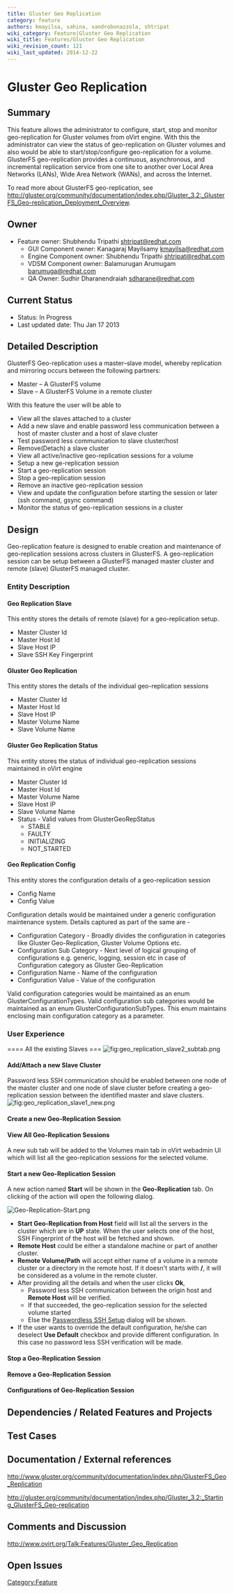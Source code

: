 ```yaml
---
title: Gluster Geo Replication
category: feature
authors: kmayilsa, sahina, sandrobonazzola, shtripat
wiki_category: Feature|Gluster Geo Replication
wiki_title: Features/Gluster Geo Replication
wiki_revision_count: 121
wiki_last_updated: 2014-12-22
---
```


# Gluster Geo Replication

## Summary

This feature allows the administrator to configure, start, stop and monitor geo-replication for Gluster volumes from oVirt engine. With this the administrator can view the status of geo-replication on Gluster volumes and also would be able to start/stop/configure geo-replication for a volume. GlusterFS geo-replication provides a continuous, asynchronous, and incremental replication service from one site to another over Local Area Networks (LANs), Wide Area Network (WANs), and across the Internet.

To read more about GlusterFS geo-replication, see <http://gluster.org/community/documentation/index.php/Gluster_3.2:_GlusterFS_Geo-replication_Deployment_Overview>.

## Owner

*   Feature owner: Shubhendu Tripathi <shtripat@redhat.com>
    -   GUI Component owner: Kanagaraj Mayilsamy <kmayilsa@redhat.com>
    -   Engine Component owner: Shubhendu Tripathi <shtripat@redhat.com>
    -   VDSM Component owner: Balamurugan Arumugam <barumuga@redhat.com>
    -   QA Owner: Sudhir Dharanendraiah <sdharane@redhat.com>

## Current Status

*   Status: In Progress
*   Last updated date: Thu Jan 17 2013

## Detailed Description

GlusterFS Geo-replication uses a master–slave model, whereby replication and mirroring occurs between the following partners:

*   Master – A GlusterFS volume
*   Slave – A GlusterFS Volume in a remote cluster

With this feature the user will be able to

*   View all the slaves attached to a cluster
*   Add a new slave and enable password less communication between a host of master cluster and a host of slave cluster
*   Test password less communication to slave cluster/host
*   Remove(Detach) a slave cluster
*   View all active/inactive geo-replication sessions for a volume
*   Setup a new ge-replication session
*   Start a geo-replication session
*   Stop a geo-replication session
*   Remove an inactive geo-replication session
*   View and update the configuration before starting the session or later (ssh command, gsync command)
*   Monitor the status of geo-replication sessions in a cluster

## Design

Geo-replication feature is designed to enable creation and maintenance of geo-replication sessions across clusters in GlusterFS. A geo-replication session can be setup between a GlusterFS managed master cluster and remote (slave) GlusterFS managed cluster.

### Entity Description

#### Geo Replication Slave

This entity stores the details of remote (slave) for a geo-replication setup.

*   Master Cluster Id
*   Master Host Id
*   Slave Host IP
*   Slave SSH Key Fingerprint

#### Gluster Geo Replication

This entity stores the details of the individual geo-replication sessions

*   Master Cluster Id
*   Master Host Id
*   Slave Host IP
*   Master Volume Name
*   Slave Volume Name

#### Gluster Geo Replication Status

This entity stores the status of individual geo-replication sessions maintained in oVirt engine

*   Master Cluster Id
*   Master Host Id
*   Master Volume Name
*   Slave Host IP
*   Slave Volume Name
*   Status - Valid values from GlusterGeoRepStatus
    -   STABLE
    -   FAULTY
    -   INITIALIZING
    -   NOT_STARTED

#### Geo Replication Config

This entity stores the configuration details of a geo-replication session

*   Config Name
*   Config Value

Configuration details would be maintained under a generic configuration maintenance system. Details captured as part of the same are -

*   Configuration Category - Broadly divides the configuration in categories like Gluster Geo-Replication, Gluster Volume Options etc.
*   Configuration Sub Category - Next level of logical grouping of configurations e.g. generic, logging, session etc in case of Configuration category as Gluster Geo-Replication
*   Configuration Name - Name of the configuration
*   Configuration Value - Value of the configuration

Valid configuration categories would be maintained as an enum GlusterConfigurationTypes. Valid configuration sub categories would be maintained as an enum GlusterConfigurationSubTypes. This enum maintains enclosing main configuration category as a parameter.

### User Experience

==== All the existing Slaves === ![](geo_replication_slave2_subtab.png "fig:geo_replication_slave2_subtab.png")

#### Add/Attach a new Slave Cluster

Password less SSH communication should be enabled between one node of the master cluster and one node of slave cluster before creating a geo-replication session between the identified master and slave clusters. ![](geo_replication_slave1_new.png "fig:geo_replication_slave1_new.png")

#### Create a new Geo-Replication Session

#### View All Geo-Replication Sessions

A new sub tab will be added to the Volumes main tab in oVirt webadmin UI which will list all the geo-replication sessions for the selected volume.

#### Start a new Geo-Replication Session

A new action named **Start** will be shown in the **Geo-Replication** tab. On clicking of the action will open the following dialog.

![](Geo-Replication-Start.png "Geo-Replication-Start.png")

*   **Start Geo-Replication from Host** field will list all the servers in the cluster which are in **UP** state. When the user selects one of the host, SSH Fingerprint of the host will be fetched and shown.
*   **Remote Host** could be either a standalone machine or part of another cluster.
*   **Remote Volume/Path** will accept either name of a volume in a remote cluster or a directory in the remote host. If it doesn't starts with **/**, it will be considered as a volume in the remote cluster.
*   After providing all the details and when the user clicks **Ok**,
    -   Password less SSH communication between the origin host and **Remote Host** will be verified.
    -   If that succeeded, the geo-replication session for the selected volume started
    -   Else the [Passwordless SSH Setup](:File:Geo-Replication-Start-SSH-Setup[.png) dialog will be shown.
*   If the user wants to override the default configuration, he/she can deselect **Use Default** checkbox and provide different configuration. In this case no password less SSH verification will be made.

#### Stop a Geo-Replication Session

#### Remove a Geo-Replication Session

#### Configurations of Geo-Replication Session

## Dependencies / Related Features and Projects

## Test Cases

## Documentation / External references

<http://www.gluster.org/community/documentation/index.php/GlusterFS_Geo_Replication>

<http://gluster.org/community/documentation/index.php/Gluster_3.2:_Starting_GlusterFS_Geo-replication>

## Comments and Discussion

<http://www.ovirt.org/Talk:Features/Gluster_Geo_Replication>

## Open Issues

<Category:Feature>
